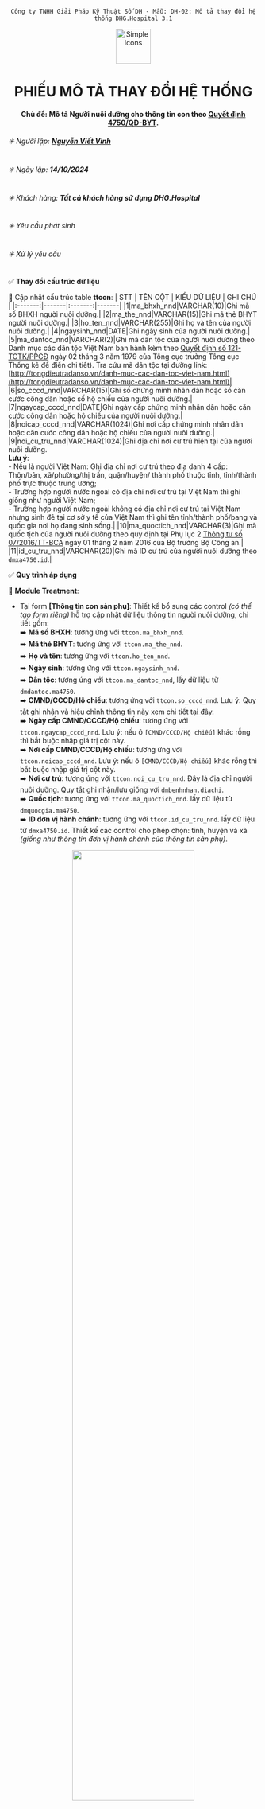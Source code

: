 <div align="center">

`Công ty TNHH Giải Pháp Kỹ Thuật Số DH - Mẫu: DH-02: Mô tả thay đổi hệ thống DHG.Hospital 3.1`

</div>

<div align="center">
  <img src="https://raw.githubusercontent.com/dh-hos/dhg.hospitalprinter/main/Deploy_Tools/Logo.ico" alt="Simple Icons" width=70>
  <h1>PHIẾU MÔ TẢ THAY ĐỔI HỆ THỐNG</h1>  
</div>
<div align="center">

#### Chủ đề: Mô tả Người nuôi dưỡng cho thông tin con theo [Quyết định 4750/QĐ-BYT](https://github.com/dh-hos/Mo-ta-he-thong/blob/main/XML130/QD4570/4750.pdf).
</div>

###### :eight_spoked_asterisk: Người lập: [**Nguyễn Viết Vinh**](https://github.com/vinh-dh)

###### :eight_spoked_asterisk: Ngày lập: **14/10/2024**

###### :eight_spoked_asterisk: Khách hàng: **Tất cả khách hàng sử dụng DHG.Hospital**

###### :eight_spoked_asterisk: Yêu cầu phát sinh

###### :eight_spoked_asterisk: Xử lý yêu cầu

:white_check_mark: **Thay đổi cấu trúc dữ liệu**

:blue_book: Cập nhật cấu trúc table **ttcon**:
| STT | TÊN CỘT | KIỂU DỮ LIỆU | GHI CHÚ |
|:-------:|-------|:-------:|-------|
|1|ma_bhxh_nnd|VARCHAR(10)|Ghi mã số BHXH người nuôi dưỡng.|
|2|ma_the_nnd|VARCHAR(15)|Ghi mã thẻ BHYT người nuôi dưỡng.|
|3|ho_ten_nnd|VARCHAR(255)|Ghi họ và tên của người nuôi dưỡng.|
|4|ngaysinh_nnd|DATE|Ghi ngày sinh của người nuôi dưỡng.|
|5|ma_dantoc_nnd|VARCHAR(2)|Ghi mã dân tộc của người nuôi dưỡng theo Danh mục các dân tộc Việt Nam ban hành kèm theo [Quyết định số 121-TCTK/PPCĐ](http://tongdieutradanso.vn/danh-muc-cac-dan-toc-viet-nam.html) ngày 02 tháng 3 năm 1979 của Tổng cục trưởng Tổng cục Thống kê để điền chi tiết). Tra cứu mã dân tộc tại đường link: [http://tongdieutradanso.vn/danh-muc-cac-dan-toc-viet-nam.html](http://tongdieutradanso.vn/danh-muc-cac-dan-toc-viet-nam.html)|
|6|so_cccd_nnd|VARCHAR(15)|Ghi số chứng minh nhân dân hoặc số căn cước công dân hoặc số hộ chiếu của người nuôi dưỡng.|
|7|ngaycap_cccd_nnd|DATE|Ghi ngày cấp chứng minh nhân dân hoặc căn cước công dân hoặc hộ chiếu của người nuôi dưỡng.|
|8|noicap_cccd_nnd|VARCHAR(1024)|Ghi nơi cấp chứng minh nhân dân hoặc căn cước công dân hoặc hộ chiếu của người nuôi dưỡng.|
|9|noi_cu_tru_nnd|VARCHAR(1024)|Ghi địa chỉ nơi cư trú hiện tại của người nuôi dưỡng.<br/>**Lưu ý**:<br/>- Nếu là người Việt Nam: Ghi địa chỉ nơi cư trú theo địa danh 4 cấp: Thôn/bản, xã/phường/thị trấn, quận/huyện/ thành phố thuộc tỉnh, tỉnh/thành phố trực thuộc trung ương;<br/>- Trường hợp người nước ngoài có địa chỉ nơi cư trú tại Việt Nam thì ghi giống như người Việt Nam;<br/>- Trường hợp người nước ngoài không có địa chỉ nơi cư trú tại Việt Nam nhưng sinh đẻ tại cơ sở y tế của Việt Nam thì ghi tên tỉnh/thành phố/bang và quốc gia nơi họ đang sinh sống.|
|10|ma_quoctich_nnd|VARCHAR(3)|Ghi mã quốc tịch của người nuôi dưỡng theo quy định tại Phụ lục 2 [Thông tư số 07/2016/TT-BCA](https://congan.quangngai.gov.vn/documents/8878324/9231653/0_20200704221919.pdf/fcd11c17-3599-43f0-ae40-0d5e467bb10d) ngày 01 tháng 2 năm 2016 của Bộ trưởng Bộ Công an.|
|11|id_cu_tru_nnd|VARCHAR(20)|Ghi mã ID cư trú của người nuôi dưỡng theo `dmxa4750.id`.|

:white_check_mark: **Quy trình áp dụng**

:blue_book: **Module Treatment**:

- Tại form **[Thông tin con sản phụ]**: Thiết kế bổ sung các control *(có thể tạo form riêng)* hỗ trợ cập nhật dữ liệu thông tin người nuôi dưỡng, chi tiết gồm:<br/>
➡️ **Mã số BHXH**: tương ứng với `ttcon.ma_bhxh_nnd`.<br/>
➡️ **Mã thẻ BHYT**: tương ứng với  `ttcon.ma_the_nnd`.<br/>
➡️ **Họ và tên**: tương ứng với  `ttcon.ho_ten_nnd`.<br/>
➡️ **Ngày sinh**: tương ứng với  `ttcon.ngaysinh_nnd`.<br/>
➡️ **Dân tộc**: tương ứng với `ttcon.ma_dantoc_nnd`, lấy dữ liệu từ `dmdantoc.ma4750`. <br/>
➡️ **CMND/CCCD/Hộ chiếu**: tương ứng với  `ttcon.so_cccd_nnd`. Lưu ý: Quy tắt ghi nhận và hiệu chỉnh thông tin này xem chi tiết [tại đây](https://github.com/dh-hos/Mo-ta-he-thong/blob/main/XML130/QD4570/M%C3%B4%20t%E1%BA%A3%20XML130%20-%20B%E1%BB%95%20sung%20Q%C4%90%204750.md#user-content-fnref-2024-10-11-03-f331f7b8761be633652c83e6f0e58e9f).<br/>
➡️ **Ngày cấp CMND/CCCD/Hộ chiếu**: tương ứng với  `ttcon.ngaycap_cccd_nnd`. Lưu ý: nếu ô `[CMND/CCCD/Hộ chiếu]` khác rỗng thì bắt buộc nhập giá trị cột này.<br/>
➡️ **Nơi cấp CMND/CCCD/Hộ chiếu**: tương ứng với  `ttcon.noicap_cccd_nnd`. Lưu ý: nếu ô `[CMND/CCCD/Hộ chiếu]` khác rỗng thì bắt buộc nhập giá trị cột này.<br/>
➡️ **Nơi cư trú**: tương ứng với  `ttcon.noi_cu_tru_nnd`. Đây là địa chỉ người nuôi dưỡng. Quy tắt ghi nhận/lưu giống với `dmbenhnhan.diachi`.<br/>
➡️ **Quốc tịch**: tương ứng với  `ttcon.ma_quoctich_nnd`. lấy dữ liệu từ `dmquocgia.ma4750`.<br/>
➡️ **ID đơn vị hành chánh**: tương ứng với  `ttcon.id_cu_tru_nnd`. lấy dữ liệu từ `dmxa4750.id`. Thiết kế các control cho phép chọn: tỉnh, huyện và xã *(giống như thông tin đơn vị hành chánh của thông tin sản phụ)*.

<p align="center"><img src="https://github.com/user-attachments/assets/dbe3603d-7a5c-4599-a8a3-7f5c2c25b26b" width="70%"></p>

- Các biểu mẫu/thông tin có liên quan người nuôi dưỡng: ưu tiên lấy thông tin từ `ttcon.ho_ten_nnd`, nếu `ttcon.ho_ten_nnd` rỗng thì lấy thông tin người nuôi dưỡng là thông tin của sản phụ `(như cũ)`.

:blue_book: Các phân hệ xuất và load dữ liệu **XML4750**:

- Thực hiện xuất và load dữ liệu theo mô tả tại: [xml130.bang9: Chỉ tiêu dữ liệu giấy chứng sinh](https://github.com/dh-hos/Mo-ta-he-thong/blob/main/XML130/QD4570/Table%20xml130.bang09%20-%20%5BPh%E1%BB%A5%20l%E1%BB%A5c%20-%20M%C3%B4%20t%E1%BA%A3%20XML130%20-%20B%E1%BB%95%20sung%20Q%C4%90%204750%5D.md).
